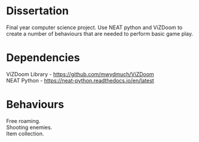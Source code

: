 # Dissertation
Final year computer science project.
Use NEAT python and ViZDoom to create a number of behaviours that are needed to perform basic game play.

# Dependencies
ViZDoom Library - https://github.com/mwydmuch/ViZDoom <br>
NEAT Python - https://neat-python.readthedocs.io/en/latest<br>

# Behaviours
Free roaming.<br>
Shooting enemies.<br>
Item collection.<br>
